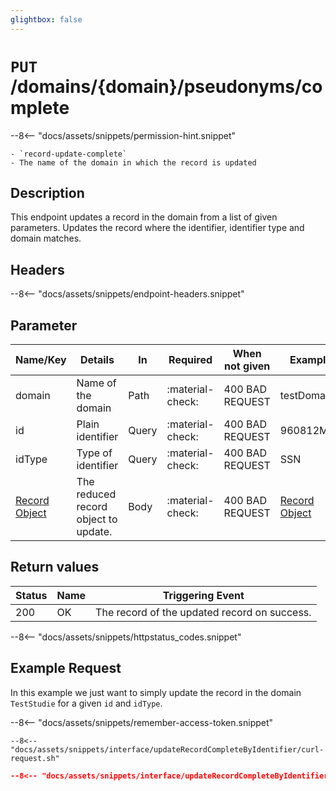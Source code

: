 ```yaml
---
glightbox: false
---
```


# `PUT` /domains/{domain}/pseudonyms/complete

--8<-- "docs/assets/snippets/permission-hint.snippet"

    - `record-update-complete`
    - The name of the domain in which the record is updated

## Description

This endpoint updates a record in the domain from a list of given parameters. Updates the record where the
identifier, identifier type and domain matches.

## Headers

--8<-- "docs/assets/snippets/endpoint-headers.snippet"

## Parameter
| Name/Key                                      | Details                              | In    | Required         | When not given  | Example                                                               |
|-----------------------------------------------|--------------------------------------|-------|------------------|-----------------|-----------------------------------------------------------------------|
| domain                                        | Name of the domain                   | Path  | :material-check: | 400 BAD REQUEST | testDomain                                                            |
| id                                            | Plain identifier                     | Query | :material-check: | 400 BAD REQUEST | 960812MT4                                                             |
| idType                                        | Type of identifier                   | Query | :material-check: | 400 BAD REQUEST | SSN                                                                   |
| [Record Object](/interfaces/objects/record-object/) | The reduced record object to update. | Body  | :material-check: | 400 BAD REQUEST | [Record Object](/interfaces/objects/record-object/#examples) |

## Return values

| Status | Name | Triggering Event                             |
|--------|------|----------------------------------------------|
| 200    | OK   | The record of the updated record on success. |
--8<-- "docs/assets/snippets/httpstatus_codes.snippet"

## Example Request

In this example we just want to simply update the record in the domain `TestStudie` for a given `id` and `idType`.

--8<-- "docs/assets/snippets/remember-access-token.snippet"

```shell title="Example Request with curl"
--8<-- "docs/assets/snippets/interface/updateRecordCompleteByIdentifier/curl-request.sh"
```

```json title="Successful (200 Created) Reponse Content"
--8<-- "docs/assets/snippets/interface/updateRecordCompleteByIdentifier/response-body.json"
```
